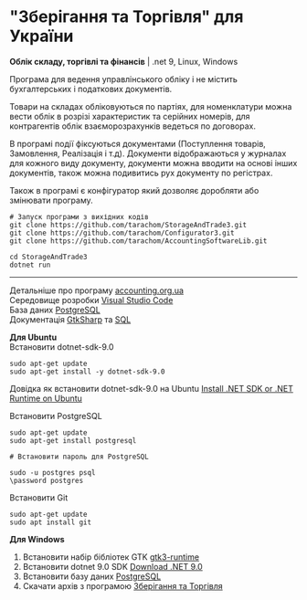# "Зберігання та Торгівля" для України
<b>Облік складу, торгівлі та фінансів</b> | .net 9, Linux, Windows <br/>
    
Програма для ведення управлінського обліку і не містить бухгалтерських і податкових документів.

Товари на складах обліковуються по партіях, для номенклатури можна вести облік в розрізі характеристик та серійних номерів, для контрагентів облік взаєморозрахунків ведеться по договорах.

В програмі події фіксуються документами (Поступлення товарів, Замовлення, Реалізація і т.д).
Документи відображаються у журналах для кожного виду документу, документи можна вводити на основі інших документів, також можна подивитись рух документу по регістрах. 

Також в програмі є конфігуратор який дозволяє доробляти або змінювати програму.

    # Запуск програми з вихідних кодів
    git clone https://github.com/tarachom/StorageAndTrade3.git
    git clone https://github.com/tarachom/Configurator3.git
    git clone https://github.com/tarachom/AccountingSoftwareLib.git

    cd StorageAndTrade3
    dotnet run

<hr />
 
Детальніше про програму [accounting.org.ua](https://accounting.org.ua/storage_and_trade.html)<br/>
Середовище розробки [Visual Studio Code](https://code.visualstudio.com)<br/>
База даних [PostgreSQL](https://www.enterprisedb.com/downloads/postgres-postgresql-downloads)<br/>
Документація [GtkSharp](https://accounting.org.ua/watch/section/news/code-00000015) та [SQL](https://accounting.org.ua/watch/section/note/code-00000057)<br/>

<b>Для Ubuntu</b><br/>
Встановити dotnet-sdk-9.0

    sudo apt-get update
    sudo apt-get install -y dotnet-sdk-9.0

Довідка як встановити dotnet-sdk-9.0 на Ubuntu [Install .NET SDK or .NET Runtime on Ubuntu](https://learn.microsoft.com/uk-ua/dotnet/core/install/linux-ubuntu-install?tabs=dotnet9&pivots=os-linux-ubuntu-2204)

Встановити PostgreSQL

    sudo apt-get update
    sudo apt-get install postgresql

    # Встановити пароль для PostgreSQL

    sudo -u postgres psql
    \password postgres

Встановити Git

    sudo apt-get update
    sudo apt install git

<b>Для Windows</b> 
1. Встановити набір бібліотек GTK [gtk3-runtime](https://accounting.org.ua/download/gtk3-runtime-3.24.31-2022-01-04-ts-win64.exe)
2. Встановити dotnet 9.0 SDK [Download .NET 9.0](https://dotnet.microsoft.com/en-us/download/dotnet/9.0)
3. Встановити базу даних [PostgreSQL](https://www.enterprisedb.com/downloads/postgres-postgresql-downloads)
4. Скачати архів з програмою [Зберігання та Торгівля](https://accounting.org.ua/download/StorageAndTrade3.zip)
